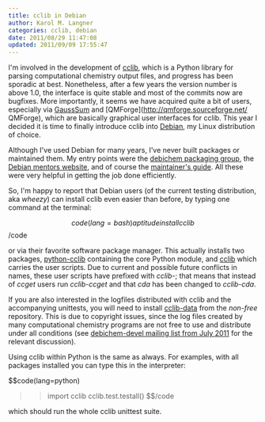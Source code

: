 ```yaml
---
title: cclib in Debian
author: Karol M. Langner
categories: cclib, debian
date: 2011/08/29 11:47:08
updated: 2011/09/09 17:55:47
---
```


I'm involved in the development of [cclib](http://cclib.sourceforge.net "cclib website"), which is a Python library for parsing computational chemistry output files, and progress has been sporadic at best. Nonetheless, after a few years the version number is above 1.0, the interface is quite stable and most of the commits now are bugfixes. More importantly, it seems we have acquired quite a bit of users, especially via [GaussSum](http://gausssum.sourceforge.net/ "GaussSum") and [QMForge](http://qmforge.sourceforge.net/ QMForge), which are basically graphical user interfaces for cclib. This year I decided it is time to finally introduce cclib into [Debian](http://www.debian.org "Debian"), my Linux distribution of choice.

Although I've used Debian for many years, I've never built packages or maintained them. My entry points were the [debichem packaging group](http://debichem.alioth.debian.org/ "Debichem"), the [Debian mentors website](http://mentors.debian.net "mentors.debian.net"), and of course the [maintainer's guide](http:///www.debian.org/doc/manuals/maint-guide/ "Debian new maintainer's guide"). All these were very helpful in getting the job done efficiently.

So, I'm happy to report that Debian users (of the current testing distribution, aka *wheezy*) can install cclib even easier than before, by typing one command at the terminal:

$$code(lang=bash)
aptitude install cclib
$$/code

or via their favorite software package manager. This actually installs two packages, [python-cclib](http://packages.debian.org/wheezy/python-cclib "python-cclib in wheezy") containing the core Python module, and [cclib](http://packages.debian.org/wheezy/cclib "cclib in wheezy") which carries the user scripts. Due to current and possible future conflicts in names, these user scripts have prefixed with *cclib-*; that means that instead of *ccget* users run *cclib-ccget* and that *cda* has been changed to *cclib-cda*.

If you are also interested in the logfiles distributed with cclib and the accompanying unittests, you will need to install [cclib-data](http://packages.debian.org/wheezy/cclib-data "cclib-data in wheezy") from the *non-free* repository. This is due to copyright issues, since the log files created by many computational chemistry programs are not free to use and distribute under all conditions (see [debichem-devel mailing list from July 2011](http://lists.alioth.debian.org/pipermail/debichem-devel/2011-July/thread.html "debichem-devel July 2011") for the relevant discussion).

Using cclib within Python is the same as always. For examples, with all packages installed you can type this in the interpreter:

$$code(lang=python)
>> import cclib
>> cclib.test.testall()
$$/code

which should run the whole cclib unittest suite.
